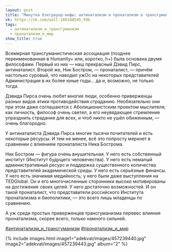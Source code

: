 ```yaml
---
layout: post
title: "Минутка бэкграунд-инфы: антинатализм и пронатализм в трансгуманистском движении"
vk: https://vk.com/wall-166188545_596
tags:
  - антинатализм_и_трансгуманизм
  - пронатализм_и_мир
show_title: true
---
```

Всемирная трансгуманистическая ассоциация (позднее переименованная в Humanity+  или, коротко, h+) была основана двумя философами. Первый из них — наш прекрасный Дэвид Пирс, антинаталист. Второй же, Ник Бостром, — пронаталист, — причём настолько суровый, что наводил ужОс на некоторых представителей Администрации в их более юные годы... да и, возможно, не только тогда.

Дэвида Пирса очень любят многие люди, особенно приверженцы разных видов этики противодействия страданию. Необязательно они при этом даже соглашаются с Аболиционистским проектом мыслителя; как личность, философ очень светел, а его неувядающее стремление упразднить страдание для всех, и чтоб никто не ушёл обиженным, — очень благородно. 

У антинаталиста Дэвида Пирса многие тысячи почитателей и есть некоторые ресурсы. И тем не менее, всё это попросту меркнет в сравнении с влиянием пронаталиста Ника Бострома. 

Ник Бостром — фигура очень внушительная. У него есть собственный институт (Институт будущего человечества). У него есть немалый административный ресурс и поддержка существенного количества представителей академической среды. У него есть серьёзные финансы. У него есть значимая медийность; у него были даже выступления на TEDGlobal. Он и его многочисленные сторонники высоко мотивированы на достижение своих целей. У него достаточно возможностей. И он такой пронаталист, что представители российского Института пронатализма и биополитики, — это всего лишь младенцы по сравнению. 

А уж среди простых приверженцев трансгуманизма перевес влияния пронатализма, скорее всего, только намного сильней.

[#антинатализм_и_трансгуманизм](poisk.html#антинатализм_и_трансгуманизм)
[#пронатализм_и_мир](poisk.html#пронатализм_и_мир)

{% include images.html image1="adekvat/images/457239440.jpg" image2="adekvat/images/457239443.jpg" album="2" %}
